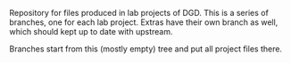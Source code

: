 Repository for files produced in lab projects of DGD.
This is a series of branches, one for each lab project.
Extras have their own branch as well, which should kept up to date with upstream.

Branches start from this (mostly empty) tree and put all project files there.
